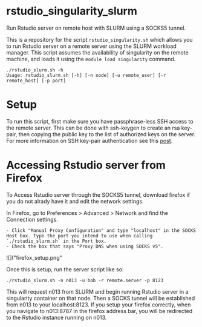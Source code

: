# rstudio_singularity_slurm
Run Rstudio server on remote host with SLURM using a SOCKS5 tunnel.

This is a repository for the script `rstudio_singularity.sh` which allows you to run Rstudio server on a remote server using the SLURM workload manager. This script assumes the availability of singularity on the remote machine, and loads it using the `module load singularity` command.

```
./rstudio_slurm.sh -h
Usage: rstudio_slurm.sh [-h] [-n node] [-u remote_user] [-r remote_host] [-p port]
```

# Setup

To run this script, first make sure you have passphrase-less SSH access to the remote server. This can be done with ssh-keygen to create an rsa key-pair, then copying the public key to the list of authorized keys on the server. For more information on SSH key-pair authentication see this [post](https://www.digitalocean.com/community/tutorials/how-to-configure-ssh-key-based-authentication-on-a-freebsd-server). 

# Accessing Rstudio server from Firefox

To Access Rstudio server through the SOCKS5 tunnel, download firefox if you do not alrady have it and edit the network settings.

In Firefox, go to Preferences > Advanced > Network and find the Connection settings.

	- Click "Manual Proxy Configuration" and type "localhost" in the SOCKS Host box. Type the port you intend to use when calling `./rstudio_slurm.sh` in the Port box. 
	- Check the box that says "Proxy DNS when using SOCKS v5". 

![]("firefox_setup.png"

Once this is setup, run the server script like so:

```
./rstudio_slurm.sh -n n013 -u bob -r remote.server -p 8123
```

This will request n013 from SLURM and begin running Rstudio server in a singularity container on that node. Then a SOCKS tunnel will be established from n013 to your localhost:8123. If you setup your firefox correctly, when you navigate to n013:8787 in the firefox address bar, you will be redirected to the Rstudio instance running on n013. 
